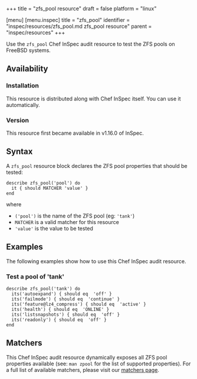 +++
title = "zfs_pool resource"
draft = false
platform = "linux"

[menu]
  [menu.inspec]
    title = "zfs_pool"
    identifier = "inspec/resources/zfs_pool.md zfs_pool resource"
    parent = "inspec/resources"
+++


Use the `zfs_pool` Chef InSpec audit resource to test the ZFS pools on FreeBSD systems.


## Availability

### Installation

This resource is distributed along with Chef InSpec itself. You can use it automatically.

### Version

This resource first became available in v1.16.0 of InSpec.

## Syntax

A `zfs_pool` resource block declares the ZFS pool properties that should be tested:

    describe zfs_pool('pool') do
      it { should MATCHER 'value' }
    end

where

* `('pool')` is the name of the ZFS pool (eg: `'tank'`)
* `MATCHER` is a valid matcher for this resource
* `'value'` is the value to be tested


## Examples

The following examples show how to use this Chef InSpec audit resource.

### Test a pool of 'tank'

    describe zfs_pool('tank') do
      its('autoexpand') { should eq  'off' }
      its('failmode') { should eq  'continue' }
      its('feature@lz4_compress') { should eq  'active' }
      its('health') { should eq  'ONLINE' }
      its('listsnapshots') { should eq  'off' }
      its('readonly') { should eq  'off' }
    end


## Matchers

This Chef InSpec audit resource dynamically exposes all ZFS pool properties available (see: `man zpool` for the list of supported properties). For a full list of available matchers, please visit our [matchers page](https://www.inspec.io/docs/reference/matchers/).
